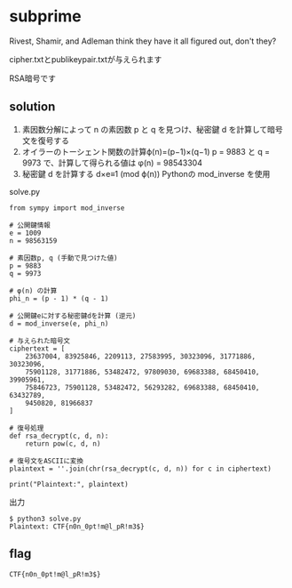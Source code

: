 # subprime

Rivest, Shamir, and Adleman think they have it all figured out, don't they?

cipher.txtとpublikeypair.txtが与えられます

RSA暗号です

## solution

1. 素因数分解によって n の素因数 p と q を見つけ、秘密鍵 d を計算して暗号文を復号する
2. オイラーのトーシェント関数の計算ϕ(n)=(p−1)×(q−1)
p = 9883 と q = 9973 で、計算して得られる値は φ(n) = 98543304
3. 秘密鍵 d を計算する d×e≡1 (mod ϕ(n))
Pythonの mod_inverse を使用

solve.py
```
from sympy import mod_inverse

# 公開鍵情報
e = 1009
n = 98563159

# 素因数p, q (手動で見つけた値)
p = 9883
q = 9973

# φ(n) の計算
phi_n = (p - 1) * (q - 1)

# 公開鍵eに対する秘密鍵dを計算 (逆元)
d = mod_inverse(e, phi_n)

# 与えられた暗号文
ciphertext = [
    23637004, 83925846, 2209113, 27583995, 30323096, 31771886, 30323096, 
    75901128, 31771886, 53482472, 97809030, 69683388, 68450410, 39905961, 
    75846723, 75901128, 53482472, 56293282, 69683388, 68450410, 63432789, 
    9450820, 81966837
]

# 復号処理
def rsa_decrypt(c, d, n):
    return pow(c, d, n)

# 復号文をASCIIに変換
plaintext = ''.join(chr(rsa_decrypt(c, d, n)) for c in ciphertext)

print("Plaintext:", plaintext)
```

出力
```
$ python3 solve.py 
Plaintext: CTF{n0n_0pt!m@l_pR!m3$}
```

## flag

`CTF{n0n_0pt!m@l_pR!m3$}`